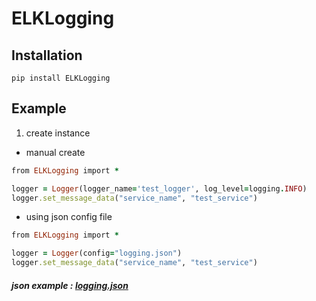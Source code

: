 # ELKLogging

## Installation

```
pip install ELKLogging
```

## Example

1. create instance

  * manual create
  ```ruby
  from ELKLogging import *
  
  logger = Logger(logger_name='test_logger', log_level=logging.INFO)
  logger.set_message_data("service_name", "test_service")
  ```
  
  * using json config file
   
  ```ruby
  from ELKLogging import *
  
  logger = Logger(config="logging.json")
  logger.set_message_data("service_name", "test_service")
  ```
  ##### json example : [logging.json](https://github.com/pyd0309/ELKLogging/blob/master/ELKLogging/logging.json)
  

